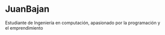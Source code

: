 # JuanBajan
Estudiante de Ingeniería en computación, apasionado por la programación y el emprendimiento
